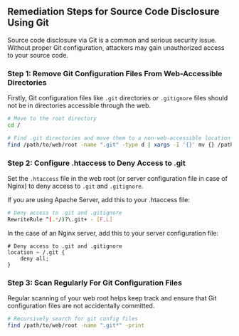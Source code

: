 

## Remediation Steps for Source Code Disclosure Using Git

Source code disclosure via Git is a common and serious security issue. Without proper Git configuration, attackers may gain unauthorized access to your source code.

### Step 1: Remove Git Configuration Files From Web-Accessible Directories

Firstly, Git configuration files like `.git` directories or `.gitignore` files should not be in directories accessible through the web.

```bash
# Move to the root directory
cd /

# Find .git directories and move them to a non-web-accessible location
find /path/to/web/root -name ".git" -type d | xargs -I '{}' mv {} /path/to/safe/location
```

### Step 2: Configure .htaccess to Deny Access to .git

Set the `.htaccess` file in the web root (or server configuration file in case of Nginx) to deny access to `.git` and `.gitignore`.

If you are using Apache Server, add this to your .htaccess file:

```bash
# Deny access to .git and .gitignore
RewriteRule ^(.*/)?\.git+ - [F,L]
```

In the case of an Nginx server, add this to your server configuration file:

```nginx
# Deny access to .git and .gitignore
location ~ /.git {
    deny all;
}
```

### Step 3: Scan Regularly For Git Configuration Files

Regular scanning of your web root helps keep track and ensure that Git configuration files are not accidentally committed.

```bash
# Recursively search for git config files
find /path/to/web/root -name ".git*" -print
```